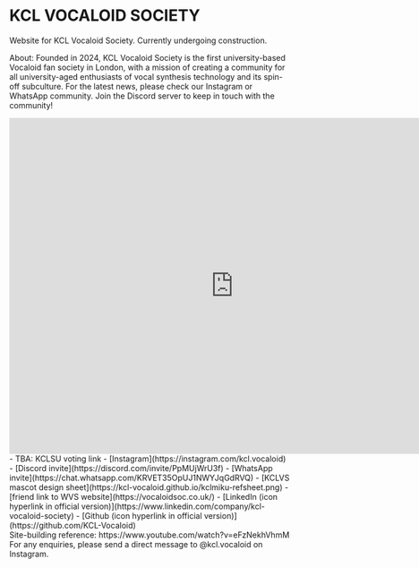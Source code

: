 # KCL VOCALOID SOCIETY
Website for KCL Vocaloid Society. Currently undergoing construction.

About: Founded in 2024, KCL Vocaloid Society is the first university-based Vocaloid fan society in London, with a mission of creating a community for all university-aged enthusiasts of vocal synthesis technology and its spin-off subculture. For the latest news, please check our Instagram or WhatsApp community. Join the Discord server to keep in touch with the community!

<iframe src="https://calendar.google.com/calendar/embed?src=f3928bc720f942a5c52d95a6b5ab4ae432158a5222a675ebabacb6bb103a07b6%40group.calendar.google.com&ctz=Europe%2FLondon" style="border: 0" width="800" height="600" frameborder="0" scrolling="no"></iframe> <br/>
- TBA: KCLSU voting link
- [Instagram](https://instagram.com/kcl.vocaloid)
- [Discord invite](https://discord.com/invite/PpMUjWrU3f)
- [WhatsApp invite](https://chat.whatsapp.com/KRVET35OpUJ1NWYJqGdRVQ)
- [KCLVS mascot design sheet](https://kcl-vocaloid.github.io/kclmiku-refsheet.png)
- [friend link to WVS website](https://vocaloidsoc.co.uk/)
- [LinkedIn (icon hyperlink in official version)](https://www.linkedin.com/company/kcl-vocaloid-society)
- [Github (icon hyperlink in official version)](https://github.com/KCL-Vocaloid) <br/>
 Site-building reference: https://www.youtube.com/watch?v=eFzNekhVhmM <br/>
For any enquiries, please send a direct message to @kcl.vocaloid on Instagram.
